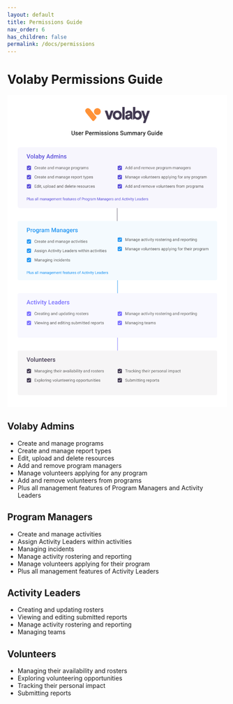```yaml
---
layout: default
title: Permissions Guide
nav_order: 6
has_children: false
permalink: /docs/permissions
---
```


# Volaby Permissions Guide

![Volaby Permissions Guide](./assets/VolabyPermissionsGuide.png)

## Volaby Admins

* Create and manage programs
* Create and manage report types
* Edit, upload and delete resources
* Add and remove program managers
* Manage volunteers applying for any program
* Add and remove volunteers from programs
* Plus all management features of Program Managers and Activity Leaders

## Program Managers

* Create and manage activities
* Assign Activity Leaders within activities
* Managing incidents
* Manage activity rostering and reporting
* Manage volunteers applying for their program
* Plus all management features of Activity Leaders

## Activity Leaders

* Creating and updating rosters
* Viewing and editing submitted reports
* Manage activity rostering and reporting
* Managing teams

## Volunteers

* Managing their availability and rosters
* Exploring volunteering opportunities
* Tracking their personal impact
* Submitting reports

